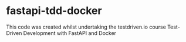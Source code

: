 # fastapi-tdd-docker
This code was created whilst undertaking the testdriven.io course Test-Driven Development with FastAPI and Docker

